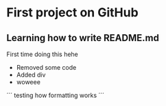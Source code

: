 # First project on GitHub

## Learning how to write README.md
First time doing this hehe

- Removed some code
- Added div
- woweee

´´´
testing
how
formatting
works
´´´

